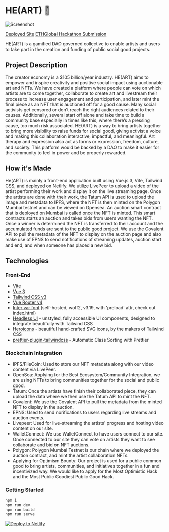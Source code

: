 # HE(ART) 🌻

![Screenshot](https://storage.googleapis.com/ethglobal-api-production/projects/cs85k/images/Screen%20Shot%202022-06-26%20at%203.52.21%20AM.png)

[Deployed Site](https://sparkling-daffodil-b5bb66.netlify.app/)
[ETHGlobal Hackathon Submission](https://ethglobal.com/showcase/he-art-cs85k)

HE(ART) is a gamified DAO governed collective to enable artists and users to take part in the creation and funding of public social good projects.

## Project Description
The creator economy is a $105 billion/year industry. HE(ART) aims to empower and inspire creativity and positive social impact using auctionable art and NFTs. We have created a platform where people can vote on which artists are to come together, collaborate to create art and livestream their process to increase user engagement and participation, and later mint the final piece as an NFT that is auctioned off for a good cause. Many social activists get censored or don’t reach the right audiences related to their causes. Additionally, several start off alone and take time to build a community base especially in times like this, where there’s a pressing cause, too much risk associated. HE(ART) is a way to bring artists together to bring more visibility to raise funds for social good, giving activist a voice and making this collaboration interactive, impactful, and meaningful. Art therapy and expression also act as forms or expression, freedom, culture, and society. This platform would be backed by a DAO to make it easier for the community to feel in power and be properly rewarded.

## How it's Made
He(ART) is mainly a front-end application built using Vue.js 3, Vite, Tailwind CSS, and deployed on Netlify. We utilize LivePeer to upload a video of the artist performing their work and display it on the live streaming page. Once the artists are done with their work, the Tatum API is used to upload the image and metadata to IPFS, where the NFT is then minted on the Polygon Mumbai testnet and can be viewed on Opensea. An auction smart contract that is deployed on Mumbai is called once the NFT is minted. This smart contracts starts an auction and takes bids from users wanting the NFT. Once a winner is determined the NFT is transferred to their account and the accumulated funds are sent to the public good project. We use the Covalent API to pull the metadata of the NFT to display on the auction page and also make use of EPNS to send notifications of streaming updates, auction start and end, and when someone has placed a new bid.

## Technologies

### Front-End

- [Vite](https://vitejs.dev/guide/)
- [Vue 3](https://vuejs.org/guide/introduction.html)
- [Tailwind CSS v3](https://tailwindcss.com/docs/configuration)
- [Vue Router v4](https://github.com/vuejs/router)
- [Inter var font](https://github.com/rsms/inter) (self-hosted, woff2, v3.19, with 'preload' attr, check out index.html)
- [Headless UI](https://headlessui.dev/vue/menu) - unstyled, fully accessible UI components, designed to integrate beautifully with Tailwind CSS
- [Heroicons](https://github.com/tailwindlabs/heroicons#vue) - beautiful hand-crafted SVG icons,
  by the makers of Tailwind CSS
- [prettier-plugin-tailwindcss](https://tailwindcss.com/blog/automatic-class-sorting-with-prettier) - Automatic Class Sorting with Prettier

### Blockchain Integration
- IPFS/FileCoin: Used to store our NFT metadata along with our video content via LivePeer.
- OpenSea: Applying for the Best Ecosystem/Community Integration, we are using NFTs to bring communities together for the social and public good.
- Tatum: Once the artists have finish their collaborated piece, they can upload the data where we then use the Tatum API to mint the NFT.
- Covalent: We use the Covalent API to pull the metadata from the minted NFT to display in the auction.
- EPNS: Used to send norifications to users regarding live streams and auction events.
- Livepeer: Used for live-streaming the artists' progress and hosting video content on our site.
- WalletConnect: We use WalletConnect to have users connect to our site. Once connected to our site they can vote on artists they want to see collaborate and bid on NFT auctions.
- Polygon: Polygon Mumbai Testnet is our chain where we deployed the auction contract, and mint the artist collaboration NFTs.
- Applying for Optimism Bounty: Our project is used for a public common good to bring artists, communities, and initiatives together in a fun and incentivized way. We would like to apply for the Most Optimistic Hack and the Most Public Goodiest Public Good Hack.

### Getting Started

```sh
npm i
npm run dev
npm run build
npm run serve
```

[![Deploy to Netlify](https://www.netlify.com/img/deploy/button.svg)](https://app.netlify.com/start/deploy?repository=https://github.com/web2033/vite-vue3-tailwind-starter)
